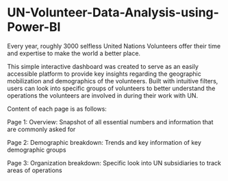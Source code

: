 # UN-Volunteer-Data-Analysis-using-Power-BI
Every year, roughly 3000 selfless United Nations Volunteers offer their time and expertise to make the world a better place.

This simple interactive dashboard was created to serve as an easily accessible platform to provide key insights regarding the geographic mobilization and demographics of the volunteers. Built with intuitive filters, users can look into specific groups of volunteers to better understand the operations the volunteers are involved in during their work with UN.

Content of each page is as follows:

Page 1: Overview: Snapshot of all essential numbers and information that are commonly asked for

Page 2: Demographic breakdown: Trends and key information of key demographic groups

Page 3: Organization breakdown: Specific look into UN subsidiaries to track areas of operations
